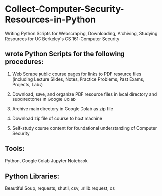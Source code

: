 # Collect-Computer-Security-Resources-in-Python
Writing Python Scripts for Webscraping, Downloading, Archiving, Studying Resources for UC Berkeley's CS 161: Computer Security

## wrote Python Scripts for the following procedures:

1) Web Scrape public course pages for links to PDF resource files (including Lecture Slides, Notes, Practice Problems, Past Exams, Projects, Labs)
2) Download, save, and organize PDF resource files in local directory and subdirectories in Google Colab
3) Archive main directory in Google Colab as zip file
4) Download zip file of course to host machine

5) Self-study course content for foundational understanding of Computer Security

## Tools: 
Python, Google Colab Jupyter Notebook
## Python Libraries: 
Beautiful Soup, requests, shutil, csv, urllib.request, os
